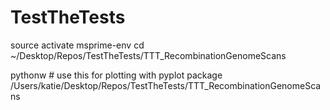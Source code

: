 # TestTheTests

source activate msprime-env
cd ~/Desktop/Repos/TestTheTests/TTT_RecombinationGenomeScans

pythonw # use this for plotting with pyplot package
/Users/katie/Desktop/Repos/TestTheTests/TTT_RecombinationGenomeScans

